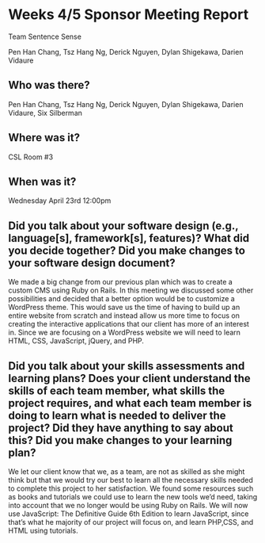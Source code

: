 # Weeks 4/5 Sponsor Meeting Report

Team Sentence Sense

Pen Han Chang, Tsz Hang Ng, Derick Nguyen, Dylan Shigekawa, Darien Vidaure

## Who was there?

Pen Han Chang, Tsz Hang Ng, Derick Nguyen, Dylan Shigekawa, Darien Vidaure, Six Silberman

## Where was it?

CSL Room #3

## When was it?

Wednesday April 23rd 12:00pm

## Did you talk about your software design (e.g., language[s], framework[s], features)? What did you decide together? Did you make changes to your software design document?

We made a big change from our previous plan which was to create a custom CMS using Ruby on Rails. In this meeting we discussed some other possibilities and decided that a better option would be to customize a WordPress theme. This would save us the time of having to build up an entire website from scratch and instead allow us more time to focus on creating the interactive applications that our client has more of an interest in. Since we are focusing on a WordPress website we will need to learn HTML, CSS, JavaScript, jQuery, and PHP.

## Did you talk about your skills assessments and learning plans? Does your client understand the skills of each team member, what skills the project requires, and what each team member is doing to learn what is needed to deliver the project? Did they have anything to say about this? Did you make changes to your learning plan?

We let our client know that we, as a team, are not as skilled as she might think but that we would try our best to learn all the necessary skills needed to complete this project to her satisfaction. We found some resources such as books and tutorials we could use to learn the new tools we’d need, taking into account that we no longer would be using Ruby on Rails. We will now use JavaScript: The Definitive Guide 6th Edition to learn JavaScript, since that’s what he majority of our project will focus on, and learn PHP,CSS, and HTML using tutorials.
